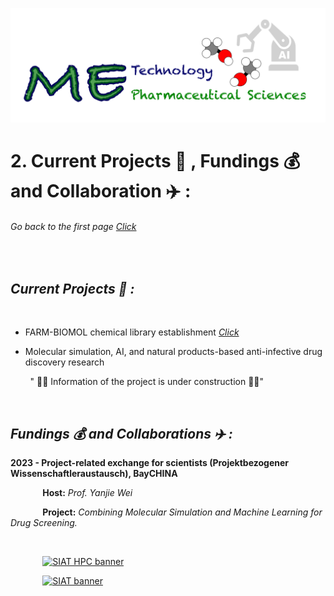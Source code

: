 ![](../images/cv-header.png)


# 2. Current Projects 🥼 , Fundings 💰 and Collaboration ✈️ :


###### Go back to the first page [Click](../README.md)

&nbsp;

## *Current Projects 🥼 :*

&nbsp;

- FARM-BIOMOL chemical library establishment   [*Click*](https://pharmbio-fau-erlangen.github.io/FARM-BIOMOL/)

- Molecular simulation, AI, and natural products-based anti-infective drug discovery research
  
&nbsp;&nbsp;&nbsp;&nbsp;&nbsp;&nbsp;&nbsp; " 🚨🚧 Information of the project is under construction 🚧🚨"

&nbsp;

## *Fundings 💰 and Collaborations ✈️ :*

__2023 - Project-related exchange for scientists (Projektbezogener Wissenschaftleraustausch), BayCHINA__

&nbsp;&nbsp;&nbsp;&nbsp;&nbsp;&nbsp;&nbsp;&nbsp;&nbsp;&nbsp;&nbsp;&nbsp; __Host:__ *Prof. Yanjie Wei*

&nbsp;&nbsp;&nbsp;&nbsp;&nbsp;&nbsp;&nbsp;&nbsp;&nbsp;&nbsp;&nbsp;&nbsp; __Project:__ *Combining Molecular Simulation and Machine Learning for Drug Screening.*

&nbsp;

&nbsp;&nbsp;&nbsp;&nbsp;&nbsp;&nbsp;&nbsp;&nbsp;&nbsp;&nbsp;&nbsp;&nbsp; <a href="https://hpcc.siat.ac.cn/english/hpc.html"><img src="https://lh4.googleusercontent.com/proxy/uMRbjEXedYPctcSHenfCcjTsQfzg7kVaWuHQPIaaNjKZ-BaMO-pTiZvFVLcBcniVbzEnU4EPO_GUUBf1XmQImqgOFvo-eLFVRVBTm_BYc2EDULlGgc1hBWjs3L4bAtMoP5_4-W-22E0nILX_JdfouBf1UloRhwb55S2EYcpu" alt="SIAT HPC banner" width="700" height="150"></a>

&nbsp;&nbsp;&nbsp;&nbsp;&nbsp;&nbsp;&nbsp;&nbsp;&nbsp;&nbsp;&nbsp;&nbsp; <a href="http://english.siat.cas.cn"><img src="http://english.siat.ac.cn/images/siat-logo2.png" alt="SIAT banner" width="700" height="102"></a>



